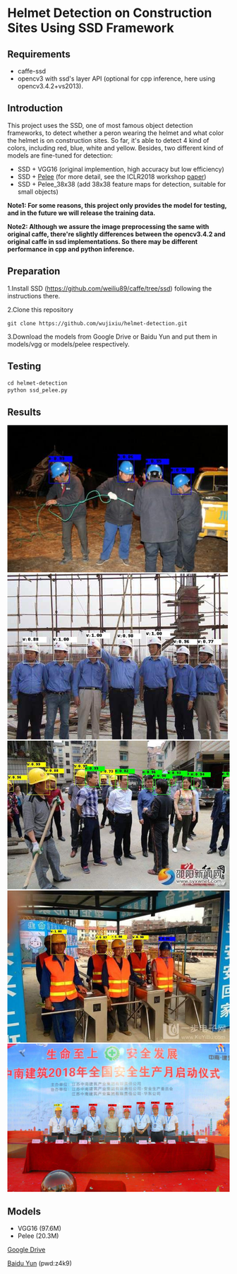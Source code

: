 # Helmet Detection on Construction Sites Using SSD Framework

## Requirements
* caffe-ssd
* opencv3 with ssd's layer API (optional for cpp inference, here using opencv3.4.2+vs2013).
## Introduction
This project uses the SSD, one of most famous object detection frameworks, to detect whether a peron wearing the helmet 
and what color the helmet is on construction sites. So far, it's able to detect 4 kind of colors, including red, blue, white
and yellow. Besides, two different kind of models are fine-tuned for detection:

* SSD + VGG16 (original implemention, high accuracy but low efficiency)
* SSD + [Pelee](https://github.com/Robert-JunWang/Pelee) (for more detail, see the ICLR2018 workshop [paper](https://arxiv.org/pdf/1804.06882.pdf))
* SSD + Pelee_38x38 (add 38x38 feature maps for detection, suitable for small objects)

**Note1: For some reasons, this project only provides the model for testing, and in the future we will release the training data.**

**Note2: Although we assure the image preprocessing the same with original caffe, there're slightly differences between 
the opencv3.4.2 and original caffe in ssd implementations. So there may be different performance in cpp and python inference.**
## Preparation
1.Install SSD (https://github.com/weiliu89/caffe/tree/ssd) following the instructions there.

2.Clone this repository

```shell
git clone https://github.com/wujixiu/helmet-detection.git
```
3.Download the models from Google Drive or Baidu Yun and put them in models/vgg or models/pelee respectively.

## Testing
```shell
cd helmet-detection
python ssd_pelee.py
```

## Results
![results](test_imgs/001_results.jpg)
![results](test_imgs/003_results.jpg)
![results](test_imgs/005_results.jpg)
![results](test_imgs/004_results.jpg)
![results](test_imgs/002_results.jpg)

## Models
* VGG16 (97.6M)
* Pelee (20.3M)

[Google Drive](https://drive.google.com/drive/folders/1LPGFCNV4AxQvw32arX0g3lMnhnIgoTlH?usp=sharing)

[Baidu Yun](https://pan.baidu.com/s/1-lFDPdhWF8haUwxXfynX7Q) (pwd:z4k9)






















